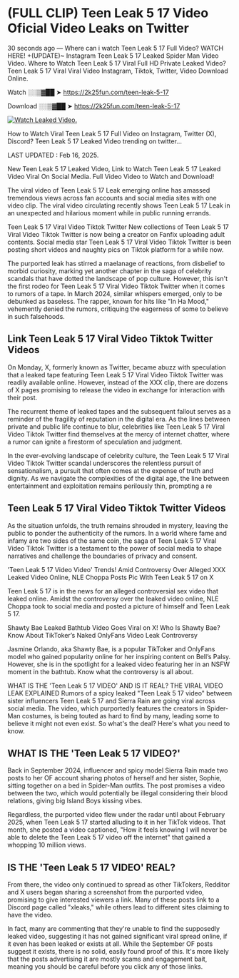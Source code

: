 # (FULL CLIP) Teen Leak 5 17 Video Oficial Video Leaks on Twitter

30 seconds ago — Where can i watch Teen Leak 5 17 Full Video? WATCH HERE! +(UPDATE)~ Instagram Teen Leak 5 17 Leaked Spider Man Video Video. Where to Watch Teen Leak 5 17 Viral Full HD Private Leaked Video? Teen Leak 5 17 Viral Viral Video Instagram, Tiktok, Twitter, Video Download Online.

Watch ░░▒▓██ ➤ https://2k25fun.com/teen-leak-5-17

Download ░░▒▓██ ➤ https://2k25fun.com/teen-leak-5-17

[![Watch Leaked Video.](https://miro.medium.com/v2/resize:fit:828/format:webp/1*cilzJN44JGOrTw9NJCrNHA.gif "Watch Leaked Video")](https://2k25fun.com/teen-leak-5-17)

How to Watch Viral Teen Leak 5 17 Full Video on Instagram, Twitter (X), Discord? Teen Leak 5 17 Leaked Video trending on twitter...

LAST UPDATED : Feb 16, 2025.

New Teen Leak 5 17 Leaked Video, Link to Watch Teen Leak 5 17 Leaked Video Viral On Social Media. Full Video Video to Watch and Download!

The viral video of Teen Leak 5 17 Leak emerging online has amassed tremendous views across fan accounts and social media sites with one video clip. The viral video circulating recently shows Teen Leak 5 17 Leak in an unexpected and hilarious moment while in public running errands.

Teen Leak 5 17 Viral Video Tiktok Twitter New collections of Teen Leak 5 17 Viral Video Tiktok Twitter is now being a creator on Fanfix uploading adult contents. Social media star Teen Leak 5 17 Viral Video Tiktok Twitter is been posting short videos and naughty pics on Tiktok platform for a while now.

The purported leak has stirred a maelanage of reactions, from disbelief to morbid curiosity, marking yet another chapter in the saga of celebrity scandals that have dotted the landscape of pop culture. However, this isn't the first rodeo for Teen Leak 5 17 Viral Video Tiktok Twitter when it comes to rumors of a tape. In March 2024, similar whispers emerged, only to be debunked as baseless. The rapper, known for hits like "In Ha Mood," vehemently denied the rumors, critiquing the eagerness of some to believe in such falsehoods.

## Link Teen Leak 5 17 Viral Video Tiktok Twitter Videos

On Monday, X, formerly known as Twitter, became abuzz with speculation that a leaked tape featuring Teen Leak 5 17 Viral Video Tiktok Twitter was readily available online. However, instead of the XXX clip, there are dozens of X pages promising to release the video in exchange for interaction with their post.

The recurrent theme of leaked tapes and the subsequent fallout serves as a reminder of the fragility of reputation in the digital era. As the lines between private and public life continue to blur, celebrities like Teen Leak 5 17 Viral Video Tiktok Twitter find themselves at the mercy of internet chatter, where a rumor can ignite a firestorm of speculation and judgment.

In the ever-evolving landscape of celebrity culture, the Teen Leak 5 17 Viral Video Tiktok Twitter scandal underscores the relentless pursuit of sensationalism, a pursuit that often comes at the expense of truth and dignity. As we navigate the complexities of the digital age, the line between entertainment and exploitation remains perilously thin, prompting a re

##  Teen Leak 5 17 Viral Video Tiktok Twitter Videos

As the situation unfolds, the truth remains shrouded in mystery, leaving the public to ponder the authenticity of the rumors. In a world where fame and infamy are two sides of the same coin, the saga of Teen Leak 5 17 Viral Video Tiktok Twitter is a testament to the power of social media to shape narratives and challenge the boundaries of privacy and consent.

'Teen Leak 5 17 Video Video' Trends! Amid Controversy Over Alleged XXX Leaked Video Online, NLE Choppa Posts Pic With Teen Leak 5 17 on X

Teen Leak 5 17 is in the news for an alleged controversial sex video that leaked online. Amidst the controversy over the leaked video online, NLE Choppa took to social media and posted a picture of himself and Teen Leak 5 17.

Shawty Bae Leaked Bathtub Video Goes Viral on X! Who Is Shawty Bae? Know About TikToker’s Naked OnlyFans Video Leak Controversy

Jasmine Orlando, aka Shawty Bae, is a popular TikToker and OnlyFans model who gained popularity online for her inspiring content on Bell’s Palsy. However, she is in the spotlight for a leaked video featuring her in an NSFW moment in the bathtub. Know what the controversy is all about.

WHAT IS THE 'Teen Leak 5 17 VIDEO' AND IS IT REAL? THE VIRAL VIDEO LEAK EXPLAINED Rumors of a spicy leaked "Teen Leak 5 17 video" between sister influencers Teen Leak 5 17 and Sierra Rain are going viral across social media. The video, which purportedly features the creators in Spider-Man costumes, is being touted as hard to find by many, leading some to believe it might not even exist. So what's the deal? Here's what you need to know.

## WHAT IS THE 'Teen Leak 5 17 VIDEO?'

Back in September 2024, influencer and spicy model Sierra Rain made two posts to her OF account sharing photos of herself and her sister, Sophie, sitting together on a bed in Spider-Man outfits. The post promises a video between the two, which would potentially be illegal considering their blood relations, giving big Island Boys kissing vibes.

Regardless, the purported video flew under the radar until about February 2025, when Teen Leak 5 17 started alluding to it in her TikTok videos. That month, she posted a video captioned, "How it feels knowing I will never be able to delete the Teen Leak 5 17 video off the internet" that gained a whopping 10 million views.

## IS THE 'Teen Leak 5 17 VIDEO' REAL?

From there, the video only continued to spread as other TikTokers, Redditor and X users began sharing a screenshot from the purported video, promising to give interested viewers a link. Many of these posts link to a Discord page called "xleaks," while others lead to different sites claiming to have the video.

In fact, many are commenting that they're unable to find the supposedly leaked video, suggesting it has not gained significant viral spread online, if it even has been leaked or exists at all. While the September OF posts suggest it exists, there is no solid, easily found proof of this. It's more likely that the posts advertising it are mostly scams and engagement bait, meaning you should be careful before you click any of those links.